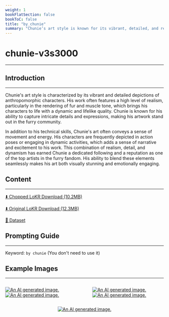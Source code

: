 ```yaml
---
weight: 1
bookFlatSection: false
bookToC: false
title: "by_chunie"
summary: "Chunie’s art style is known for its vibrant, detailed, and realistic depictions of anthropomorphic characters, capturing intricate details and expressions, and conveying a sense of movement and energy, which has earned him a dedicated following in the furry community."
---
```


<!--markdownlint-disable MD025 MD033 -->

# chunie-v3s3000

---

## Introduction

---

Chunie's art style is characterized by its vibrant and detailed depictions of anthropomorphic characters. His work often features a high level of realism, particularly in the rendering of fur and muscle tone, which brings his characters to life with a dynamic and lifelike quality. Chunie is known for his ability to capture intricate details and expressions, making his artwork stand out in the furry community.

In addition to his technical skills, Chunie's art often conveys a sense of movement and energy. His characters are frequently depicted in action poses or engaging in dynamic activities, which adds a sense of narrative and excitement to his work. This combination of realism, detail, and dynamism has earned Chunie a dedicated following and a reputation as one of the top artists in the furry fandom. His ability to blend these elements seamlessly makes his art both visually stunning and emotionally engaging.

## Content

---

[⬇️ Chopped LoKR Download (10.2MB)](https://huggingface.co/k4d3/yiff_toolkit6/resolve/main/by_chunie-v3s3000c.safetensors)

[⬇️ Original LoKR Download (12.3MB)](https://huggingface.co/k4d3/yiff_toolkit6/resolve/main/by_chunie-v3s3000.safetensors)

<!--
[🖼️ Sample Images with Metadata](https://huggingface.co/k4d3/yiff_toolkit/tree/main/static/chunie)
-->

[📐 Dataset](https://huggingface.co/datasets/k4d3/by_chunie)

<!--
[📊 Metadata](https://huggingface.co/k4d3/yiff_toolkit/raw/main/ponyxl_loras/chunie-v1e5.json)
-->

## Prompting Guide

---

Keyword: `by chunie` (You don't need to use it)

## Example Images

---
<!-- ⚠️ TODO: Thumbnails! -->

<div style="display: flex; justify-content: space-between;">
  <div style="display: flex; justify-content: space-between; width: 45%;">

[![An AI generated image.](https://huggingface.co/k4d3/yiff_toolkit6/resolve/main/9S9Z1PJ2HRM38GCS80NS9R8HW0e.png)](https://huggingface.co/k4d3/yiff_toolkit6/resolve/main/9S9Z1PJ2HRM38GCS80NS9R8HW0e.png)
[![An AI generated image.](https://huggingface.co/k4d3/yiff_toolkit6/resolve/main/BQXDYPF2T4YB8Z7CQWFTQTSNF0e.png)](https://huggingface.co/k4d3/yiff_toolkit6/resolve/main/BQXDYPF2T4YB8Z7CQWFTQTSNF0e.png)


  </div>
  <div style="display: flex; justify-content: space-between; width: 45%;">

[![An AI generated image.](https://huggingface.co/k4d3/yiff_toolkit6/resolve/main/NA4DW5FFX1HA0QEED4KWFH9VT0.jpg)](https://huggingface.co/k4d3/yiff_toolkit6/resolve/main/NA4DW5FFX1HA0QEED4KWFH9VT0.jpg)
[![An AI generated image.](https://huggingface.co/k4d3/yiff_toolkit6/resolve/main/P8ZZZ6WF97GDS5KCNTJ2X0XGM0e.png)](https://huggingface.co/k4d3/yiff_toolkit6/resolve/main/P8ZZZ6WF97GDS5KCNTJ2X0XGM0e.png)

  </div>
</div>

<div style="display: flex; justify-content: center;">

[![An AI generated image.](https://huggingface.co/k4d3/yiff_toolkit6/resolve/main/KG4BXSTZF14P330YH3V38MERJ0.jpg)](https://huggingface.co/k4d3/yiff_toolkit6/resolve/main/KG4BXSTZF14P330YH3V38MERJ0.jpg)

</div>
